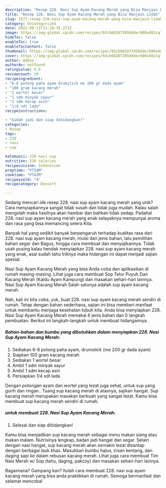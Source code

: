 ```yaml
---
description: "Resep 228. Nasi Sup Ayam Kacang Merah yang Bisa Manjain Lidah"
title: "Resep 228. Nasi Sup Ayam Kacang Merah yang Bisa Manjain Lidah"
slug: 2577-resep-228-nasi-sup-ayam-kacang-merah-yang-bisa-manjain-lidah
category: Uncategorized
date: 2022-09-11T11:18:35.271Z
image: https://img-global.cpcdn.com/recipes/93cb682872058dde/680x482cq70/228-nasi-sup-ayam-kacang-merah-foto-resep-utama.jpg
hideToc: false
enableToc: true
enableTocContent: false
thumbnail: https://img-global.cpcdn.com/recipes/93cb682872058dde/680x482cq70/228-nasi-sup-ayam-kacang-merah-foto-resep-utama.jpg
cover: https://img-global.cpcdn.com/recipes/93cb682872058dde/680x482cq70/228-nasi-sup-ayam-kacang-merah-foto-resep-utama.jpg
author: Admin
authorAv: notfound
ratingvalue: 4.8
reviewcount: 19
recipeingredient:
- "6-8 potong paha ayam drumstick me 200 gr dada ayam"
- "100 gram kacang merah"
- "1 wortel besar"
- "1 sdm minyak sayur"
- "1 sdm kecap asin"
- "1/4 sdt lada"
recipeinstructions:

- "Sudah jadi dan siap dihidangkan!"
categories:
- Resep
tags:
- 228
- nasi
- sup

katakunci: 228 nasi sup 
nutrition: 228 calories
recipecuisine: Indonesian
preptime: "PT24M"
cooktime: "PT43M"
recipeyield: "4"
recipecategory: Dessert

---
```





Sedang mencari ide resep 228. nasi sup ayam kacang merah yang unik? Cara menyiapkannya sangat tidak susah dan tidak juga mudah. Kalau salah mengolah maka hasilnya akan hambar dan bahkan tidak sedap. Padahal 228. nasi sup ayam kacang merah yang enak selayaknya mempunyai aroma dan rasa yang bisa memancing selera Kita.





Banyak hal yang sedikit banyak berpengaruh terhadap kualitas rasa dari 228. nasi sup ayam kacang merah, mulai dari jenis bahan, lalu pemilihan bahan segar dan Bagus, hingga cara membuat dan menyajikannya. Tidak usah pusing kalau hendak menyiapkan 228. nasi sup ayam kacang merah yang enak,      asal sudah tahu triknya maka hidangan ini dapat menjadi sajian spesial.














Nasi Sup Ayam Kacang Merah yang bisa Anda coba dan aplikasikan di rumah masing-masing. Lihat juga cara membuat Sop Telur Puyuh Dan Kacang Merah (Kaldu Ayam Kampung) dan masakan sehari-hari lainnya. Nasi Sup Ayam Kacang Merah Salah satunya adalah sup ayam kacang merah.






Nah, kali ini kita coba, yuk, buat 228. nasi sup ayam kacang merah sendiri di rumah. Tetap dengan bahan sederhana, sajian ini bisa memberi manfaat untuk membantu menjaga kesehatan tubuh kita. Anda bisa menyiapkan 228. Nasi Sup Ayam Kacang Merah memakai 6 jenis bahan dan 0 langkah pembuatan. Berikut ini langkah-langkah untuk membuat hidangannya.

<!--inarticleads1-->

##### Bahan-bahan dan bumbu yang dibutuhkan dalam menyiapkan 228. Nasi Sup Ayam Kacang Merah:

1. Sediakan 6-8 potong paha ayam, drumstick (me 200 gr dada ayam)
1. Siapkan 100 gram kacang merah
1. Sediakan 1 wortel besar
1. Ambil 1 sdm minyak sayur
1. Ambil 1 sdm kecap asin
1. Persiapkan 1/4 sdt lada


Dengan potongan ayam dan wortel yang lezat juga sehat, untuk sup yang gurih dan ringan.. Tuang sup kacang merah di atasnya, sajikan hangat. Sup kacang merah merupakan masakan berkuah yang sangat lezat. Kamu bisa membuat sup kacang merah sendiri di rumah. 

<!--inarticleads2-->

#####  untuk membuat 228. Nasi Sup Ayam Kacang Merah:


1. Selesai dan siap dihidangkan!

Kamu bisa menjadikan sup kacang merah sebagai menu makan siang atau makan malam. Nutrisinya lengkap, badan jadi hangat dan segar. Selain dengan nasi hangat, sup kacang merah akan semakin lezat disantap dengan berbagai lauk khas. Masukkan bumbu halus, irisan kentang, dan daging sapi ke dalam rebusan kacang merah. Lihat juga cara membuat Tim Nasi Merah w/ Sop (tahu, daging, pakcoy) dan masakan sehari-hari lainnya. 

Bagaimana? Gampang kan? Itulah cara membuat 228. nasi sup ayam kacang merah yang bisa anda praktikkan di rumah. Semoga bermanfaat dan selamat mencoba!
